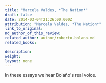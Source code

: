 ```yaml
---
title: "Marcela Valdes, *The Nation*"
draft: false
date: 2014-03-04T21:26:00.000Z
attribution: "Marcela Valdes, *The Nation*"
link_to_original:
nd_author_of_this_review:
related_author: author/roberto-bolano.md
related_books:

description:
weight:
layout: none
---
```

In these essays we hear Bolaño's real voice.

